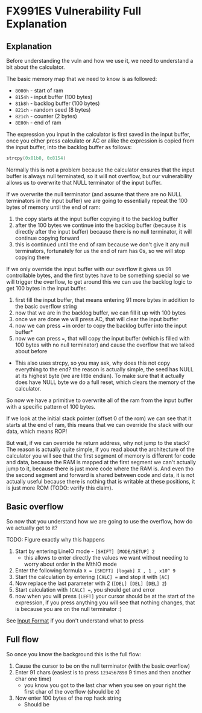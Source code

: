 # FX991ES Vulnerability Full Explanation

## Explanation

Before understanding the vuln and how we use it, we need to understand a bit about the calculator.

The basic memory map that we need to know is as followed:
* `8000h` - start of ram
* `8154h` - input buffer (100 bytes)
* `81b8h` - backlog buffer (100 bytes)
* `821ch` - random seed (8 bytes)
* `821ch` - counter (2 bytes)
* `8E00h` - end of ram

The expression you input in the calculator is first saved in the input buffer, once you either press calculate or AC or 
alike the expression is copied from the input buffer, into the backlog buffer as follows:

```c
strcpy(0x81b8, 0x8154)
```

Normally this is not a problem because the calculator ensures that the input buffer is always null terminated, so it will 
not overflow, but our vulnerability allows us to overwrite that NULL terminator of the input buffer.

If we overwrite the null terminator (and assume that there are no NULL terminators in the input buffer) we are going to 
essentially repeat the 100 bytes of memory until the end of ram:

1. the copy starts at the input buffer copying it to the backlog buffer
2. after the 100 bytes we continue into the backlog buffer (because it is directly after the input buffer) because there 
   is no null terminator, it will continue copying forward
3. this is continued until the end of ram because we don't give it any null terminators, fortunately for us the end of 
   ram has 0s, so we will stop copying there

If we only override the input buffer with our overflow it gives us 91 controllable bytes, and the first bytes have to be 
something special so we will trigger the overflow, to get around this we can use the backlog logic to get 100 bytes in
the input buffer.

1. first fill the input buffer, that means entering 91 more bytes in addition to the basic overflow string
2. now that we are in the backlog buffer, we can fill it up with 100 bytes
3. once we are done we will press AC, that will clear the input buffer
4. now we can press `◄` in order to copy the backlog buffer into the input buffer*
5. now we can press `=`, that will copy the input buffer (which is filled with 100 bytes with no null terminator)  and 
   cause the overflow that we talked about before

* This also uses strcpy, so you may ask, why does this not copy everything to the end? the reason is actually simple, 
  the seed has NULL at its highest byte (we are little endian). To make sure that it actually does have NULL byte we do
  a full reset, which clears the memory of the calculator.

So now we have a primitive to overwrite all of the ram from the input buffer with a specific pattern of 100 bytes.

If we look at the initial stack pointer (offset 0 of the rom) we can see that it starts at the end of ram, this means 
that we can override the stack with our data, which means ROP!

But wait, if we can override he return address, why not jump to the stack? The reason is actually quite simple, if you 
read about the architecture of the calculator you will see that the first segment of memory is different for code and 
data, because the RAM is mapped at the first segment we can't actually jump to it, because there is just more code where
the RAM is. And even tho the second segment and forward is shared between code and data, it is not actually useful because 
there is nothing that is writable at these positions, it is just more ROM (TODO: verify this claim).

## Basic overflow

So now that you understand how we are going to use the overflow, how do we actually get to it?

TODO: Figure exactly why this happens

1. Start by entering LineIO mode - `[SHIFT] [MODE/SETUP] 2`
    * this allows to enter directly the values we want without needing to worry about order in the MthIO mode
2. Enter the following formula `X = [SHIFT] [logab] X , 1 , x10^ 9`
3. Start the calculation by entering `[CALC] =` and stop it with `[AC]`
4. Now replace the last parameter with 2 (`[DEL] [DEL] [DEL] 2`)
5. Start calculation with `[CALC] =`, you should get and error
6. now when you will press `[LEFT]` your cursor should be at the start of the expression, if you press anything you 
   will see that nothing changes, that is because you are on the null terminator :) 

See [Input Format](input_format.md) if you don't understand what to press

## Full flow

So once you know the background this is the full flow:

1. Cause the cursor to be on the null terminator (with the basic overflow)
2. Enter 91 chars (easiest is to press `1234567890` 9 times and then another char one time)
    * you know you got to the last char when you see on your right the first char of the overflow (should be `X`)
3. Now enter 100 bytes of the rop hack string
    * Should be 
